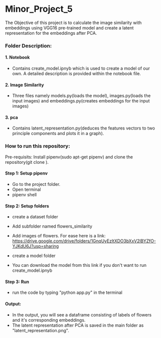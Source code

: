 # Minor_Project_5

The Objective of this project is to calculate the image similarity with embeddings using VGG16 pre-trained model and create a latent representation for the embeddings after PCA.

### Folder Description:
#### 1. Notebook
- Contains create_model.ipnyb which is used to create a model of our own. A detailed description is provided within the notebook file.

#### 2. Image Similarity
- Three files namely models.py(loads the model), images.py(loads the input images) and embeddings.py(creates embeddings for the input images)

#### 3. pca
- Contains latent_representation.py(deduces the features vectors to two principle components and plots it in a graph).


### How to run this repository:
Pre-requisits: Install pipenv(sudo apt-get pipenv) and clone the repository(git clone ).
#### Step 1: Setup pipenv
- Go to the project folder.
- Open terminal
- pipenv shell

#### Step 2: Setup folders
- create a dataset folder
- Add subfolder named flowers_similarity
- Add images of flowers. For ease here is a link: https://drive.google.com/drive/folders/1GnqUyEzItXDO3bXxV2lBYZfO-YJKdU6J?usp=sharing

- create a model folder
- You can download the model from this link if you don't want to run create_model.ipnyb

#### Step 3: Run
- run the code by typing "python app.py" in the terminal

#### Output:
- In the output, you will see a dataframe consisting of labels of flowers and it's corresponding embeddings.
- The latent representation after PCA is saved in the main folder as "latent_representation.png".
